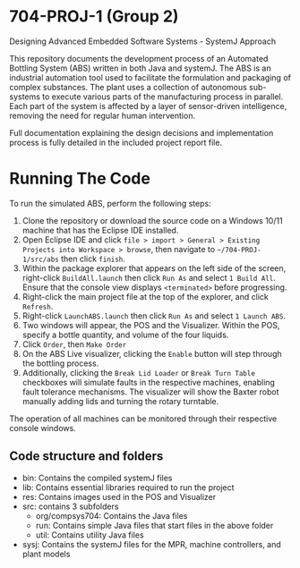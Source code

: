 # 704-PROJ-1 (Group 2) 
Designing Advanced Embedded Software Systems - SystemJ Approach

This repository documents the development process of an Automated Bottling System (ABS) written in both Java and systemJ. The ABS is an industrial automation tool used to facilitate the formulation and packaging of complex substances. The plant uses a collection of autonomous sub-systems to execute various parts of the manufacturing process in parallel. Each part of the system is affected by a layer of sensor-driven intelligence, removing the need for regular human intervention. 

Full documentation explaining the design decisions and implementation process is fully detailed in the included project report file.


# Running The Code
To run the simulated ABS, perform the following steps:
1. Clone the repository or download the source code on a Windows 10/11 machine that has the Eclipse IDE installed. 
2. Open Eclipse IDE and click `file > import > General > Existing Projects into Workspace > browse`, then navigate to `~/704-PROJ-1/src/abs` then click `finish`. 
3. Within the package explorer that appears on the left side of the screen, right-click `BuildAll.launch` then click `Run As` and select `1 Build All`. Ensure that the console view displays `<terminated>` before progressing.
4. Right-click the main project file at the top of the explorer, and click `Refresh`.
5. Right-click `LaunchABS.launch` then click `Run As` and select `1 Launch ABS`.
6. Two windows will appear, the POS and the Visualizer. Within the POS, specify a bottle quantity, and volume of the four liquids.
7. Click `Order`, then `Make Order`
8. On the ABS Live visualizer, clicking the `Enable` button will step through the bottling process.
9. Additionally, clicking the `Break Lid Loader` or `Break Turn Table` checkboxes will simulate faults in the respective machines, enabling fault tolerance mechanisms. The visualizer will show the Baxter robot manually adding lids and turning the rotary turntable. 

The operation of all machines can be monitored through their respective console windows.

## Code structure and folders
- bin: Contains the compiled systemJ files
- lib: Contains essential libraries required to run the project
- res: Contains images used in the POS and Visualizer
- src: contains 3 subfolders
  - org/compsys704: Contains the Java files 
  - run: Contains simple Java files that start files in the above folder
  - util: Contains utility Java files 
- sysj: Contains the systemJ files for the MPR, machine controllers, and plant models


